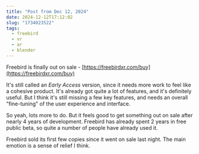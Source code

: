 ```yaml
---
title: "Post from Dec 12, 2024"
date: 2024-12-12T17:12:02
slug: "1734023522"
tags:
  - freebird
  - vr
  - ar
  - blender
---
```

Freebird is finally out on sale - [https://freebirdxr.com/buy](https://freebirdxr.com/buy)

It's still called an *Early Access* version, since it needs more work to feel like a cohesive product. It's already got quite a lot of features, and it's definitely useful. But I think it's still missing a few key features, and needs an overall "fine-tuning" of the user experience and interface.

So yeah, lots more to do. But it feels good to get something out on sale after nearly 4 years of development. Freebird has already spent 2 years in free public beta, so quite a number of people have already used it.

Freebird sold its first few copies since it went on sale last night. The main emotion is a sense of relief I think.